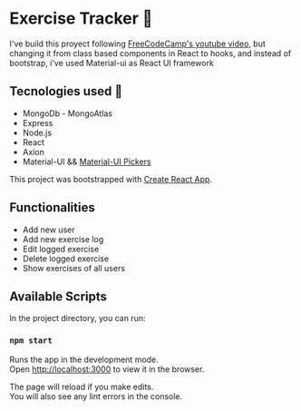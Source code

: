 # Exercise Tracker :running:

I've build this proyect following [FreeCodeCamp's youtube video](https://www.youtube.com/watch?v=7CqJlxBYj-M), but changing it from class based components in React to hooks, and instead of bootstrap, i've used Material-ui as React UI framework

## Tecnologies used :star2:

- MongoDb - MongoAtlas
- Express
- Node.js
- React
- Axion
- Material-UI && [Material-UI Pickers](https://material-ui-pickers.dev/)

This project was bootstrapped with [Create React App](https://github.com/facebook/create-react-app).

## Functionalities

- Add new user
- Add new exercise log
- Edit logged exercise
- Delete logged exercise
- Show exercises of all users

## Available Scripts

In the project directory, you can run:

### `npm start`

Runs the app in the development mode.<br />
Open [http://localhost:3000](http://localhost:3000) to view it in the browser.

The page will reload if you make edits.<br />
You will also see any lint errors in the console.

